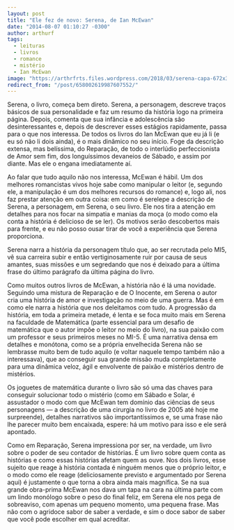```yaml
---
layout: post
title: "Ele fez de novo: Serena, de Ian McEwan"
date: "2014-08-07 01:10:27 -0300"
author: arthurf
tags:
  - leituras
  - livros
  - romance
  - mistério
  - Ian McEwan
image: "https://arthrfrts.files.wordpress.com/2018/03/serena-capa-672x372.jpg"
redirect_from: "/post/658002619987607552/"
---
```


Serena, o livro, começa bem direto. Serena, a personagem, descreve traços básicos de sua personalidade e faz um resumo da história logo na primeira página. Depois, comenta que sua infância e adolescência são desinteressantes e, depois de descrever esses estágios rapidamente, passa para o que nos interessa. De todos os livros do Ian McEwan que eu já li (e eu só não li dois ainda), é o mais dinâmico no seu início. Foge da descrição extensa, mas belíssima, do Reparação, de todo o interlúdio perfeccionista de Amor sem fim, dos longuíssimos devaneios de Sábado, e assim por diante. Mas ele o engana imediatamente aí.

Ao falar que tudo aquilo não nos interessa, McEwan é hábil. Um dos melhores romancistas vivos hoje sabe como manipular o leitor (e, segundo ele, a manipulação é um dos melhores recursos do romance) e, logo ali, nos faz prestar atenção em outra coisa: em como é serelepe a descrição de Serena, a personagem, em Serena, o seu livro. Ele nos tira a atenção em detalhes para nos focar na simpatia e manias da moça (o modo como ela conta a história é delicioso de se ler). Os motivos serão descobertos mais para frente, e eu não posso ousar tirar de você a experiência que Serena proporciona.

Serena narra a história da personagem título que, ao ser recrutada pelo MI5, vê sua carreira subir e então vertiginosamente ruir por causa de seus amantes, suas missões e um segredando que nos é deixado para a última frase do último parágrafo da última página do livro.

Como muitos outros livros de McEwan, a história não é lá uma novidade. Seguindo uma mistura de Reparação e de O Inocente, em Serena o autor cria uma história de amor e investigação no meio de uma guerra. Mas é em como ele narra a história que nos deleitamos com tudo. A progressão da história, em toda a primeira metade, é lenta e se foca muito mais em Serena na faculdade de Matemática (parte essencial para um desafio de matemática que o autor impõe o leitor no meio do livro), na sua paixão com um professor e seus primeiros meses no MI-5. É uma narrativa densa em detalhes e monótona, como se a própria envelhecida Serena não se lembrasse muito bem de tudo aquilo (e voltar naquele tempo também não a interessava), que ao conseguir sua grande missão muda completamente para uma dinâmica veloz, ágil e envolvente de paixão e mistérios dentro de mistérios.

Os joguetes de matemática durante o livro são só uma das chaves para conseguir solucionar todo o mistério (como em Sábado e Solar, é assustador o modo com que McEwan tem domínio das ciências de seus personagens — a descrição de uma cirurgia no livro de 2005 até hoje me surpreende), detalhes narrativos são importantíssimos e, se uma frase não lhe parecer muito bem encaixada, espere: há um motivo para isso e ele será apontado.

Como em Reparação, Serena impressiona por ser, na verdade, um livro sobre o poder de seu contador de histórias. É um livro sobre quem conta as histórias e como essas histórias afetam quem as ouve. Nos dois livros, esse sujeito que reage à história contada é ninguém menos que o próprio leitor, e o modo como ele reage (deliciosamente previsto e argumentado por Serena aqui) é justamente o que torna a obra ainda mais magnífica. Se na sua grande obra-prima McEwan nos dava um tapa na cara na última parte com um lindo monólogo sobre o peso do final feliz, em Serena ele nos pega de sobreaviso, com apenas um pequeno momento, uma pequena frase. Mas não com o agridoce sabor de saber a verdade, e sim o doce sabor de saber que você pode escolher em qual acreditar.
